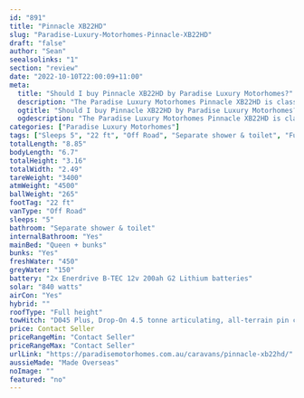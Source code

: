 ```yaml
---
id: "891"
title: "Pinnacle XB22HD"
slug: "Paradise-Luxury-Motorhomes-Pinnacle-XB22HD"
draft: "false"
author: "Sean"
seealsolinks: "1"
section: "review"
date: "2022-10-10T22:00:09+11:00"
meta:
  title: "Should I buy Pinnacle XB22HD by Paradise Luxury Motorhomes?"
  description: "The Paradise Luxury Motorhomes Pinnacle XB22HD is classed as Off Road, and sleeps 5 people. It is Made Overseas and comes in at 22 ft. It generally has Separate shower & toilet."
  ogtitle: "Should I buy Pinnacle XB22HD by Paradise Luxury Motorhomes?"
  ogdescription: "The Paradise Luxury Motorhomes Pinnacle XB22HD is classed as Off Road, and sleeps 5 people. It is Made Overseas and comes in at 22 ft. It generally has Separate shower & toilet."
categories: ["Paradise Luxury Motorhomes"]
tags: ["Sleeps 5", "22 ft", "Off Road", "Separate shower & toilet", "Full height", "Price Unknown", "Made Overseas"]
totalLength: "8.85"
bodyLength: "6.7"
totalHeight: "3.16"
totalWidth: "2.49"
tareWeight: "3400"
atmWeight: "4500"
ballWeight: "265"
footTag: "22 ft"
vanType: "Off Road"
sleeps: "5"
bathroom: "Separate shower & toilet"
internalBathroom: "Yes"
mainBed: "Queen + bunks"
bunks: "Yes"
freshWater: "450"
greyWater: "150"
battery: "2x Enerdrive B-TEC 12v 200ah G2 Lithium batteries"
solar: "840 watts"
airCon: "Yes"
hybrid: ""
roofType: "Full height"
towHitch: "D045 Plus, Drop-On 4.5 tonne articulating, all-terrain pin coupling"
price: Contact Seller
priceRangeMin: "Contact Seller"
priceRangeMax: "Contact Seller"
urlLink: "https://paradisemotorhomes.com.au/caravans/pinnacle-xb22hd/"
aussieMade: "Made Overseas"
noImage: ""
featured: "no"
---
```

